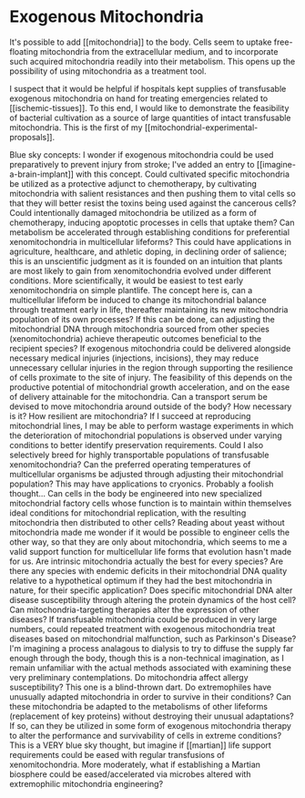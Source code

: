 # Exogenous Mitochondria

It's possible to add [[mitochondria]] to the body.  Cells seem to uptake free-floating mitochondria from the extracellular medium, and to incorporate such acquired mitochondria readily into their metabolism.  This opens up the possibility of using mitochondria as a treatment tool.

I suspect that it would be helpful if hospitals kept supplies of transfusable exogenous mitochondria on hand for treating emergencies related to [[ischemic-tissues]].  To this end, I would like to demonstrate the feasibility of bacterial cultivation as a source of large quantities of intact transfusable mitochondria.  This is the first of my [[mitochondrial-experimental-proposals]].

Blue sky concepts:
I wonder if exogenous mitochondria could be used preparatively to prevent injury from stroke; I've added an entry to [[imagine-a-brain-implant]] with this concept.
Could cultivated specific mitochondria be utilized as a protective adjunct to chemotherapy, by cultivating mitochondria with salient resistances and then pushing them to vital cells so that they will better resist the toxins being used against the cancerous cells?
Could intentionally damaged mitochondria be utilized as a form of chemotherapy, inducing apoptotic processes in cells that uptake them?
Can metabolism be accelerated through establishing conditions for preferential xenomitochondria in multicellular lifeforms?  This could have applications in agriculture, healthcare, and athletic doping, in declining order of salience; this is an unscientific judgment as it is founded on an intuition that plants are most likely to gain from xenomitochondria evolved under different conditions.  More scientifically, it would be easiest to test early xenomitochondria on simple plantlife.  The concept here is, can a multicellular lifeform be induced to change its mitochondrial balance through treatment early in life, thereafter maintaining its new mitochondria population of its own processes?  If this can be done, can adjusting the mitochondrial DNA through mitochondria sourced from other species (xenomitochondria) achieve therapeutic outcomes beneficial to the recipient species?
If exogenous mitochondria could be delivered alongside necessary medical injuries (injections, incisions), they may reduce unnecessary cellular injuries in the region through supporting the resilience of cells proximate to the site of injury.  The feasibility of this depends on the productive potential of mitochondrial growth acceleration, and on the ease of delivery attainable for the mitochondria.
Can a transport serum be devised to move mitochondria around outside of the body?  How necessary is it?  How resilient are mitochondria?  If I succeed at reproducing mitochondrial lines, I may be able to perform wastage experiments in which the deterioration of mitochondrial populations is observed under varying conditions to better identify preservation requirements.  Could I also selectively breed for highly transportable populations of transfusable xenomitochondria?
Can the preferred operating temperatures of multicellular organisms be adjusted through adjusting their mitochondrial population?  This may have applications to cryonics.  Probably a foolish thought...
Can cells in the body be engineered into new specialized mitochondrial factory cells whose function is to maintain within themselves ideal conditions for mitochondrial replication, with the resulting mitochondria then distributed to other cells?  Reading about yeast without mitochondria made me wonder if it would be possible to engineer cells the other way, so that they are only about mitochondria, which seems to me a valid support function for multicellular life forms that evolution hasn't made for us.
Are intrinsic mitochondria actually the best for every species?  Are there any species with endemic deficits in their mitochondrial DNA quality relative to a hypothetical optimum if they had the best mitochondria in nature, for their specific application?
Does specific mitochondrial DNA alter disease susceptibility through altering the protein dynamics of the host cell?  Can mitochondria-targeting therapies alter the expression of other diseases?
If transfusable mitochondria could be produced in very large numbers, could repeated treatment with exogenous mitochondria treat diseases based on mitochondrial malfunction, such as Parkinson's Disease?  I'm imagining a process analagous to dialysis to try to diffuse the supply far enough through the body, though this is a non-technical imagination, as I remain unfamiliar with the actual methods associated with examining these very preliminary contemplations.
Do mitochondria affect allergy susceptibility?  This one is a blind-thrown dart.
Do extremophiles have unusually adapted mitochondria in order to survive in their conditions?  Can these mitochondria be adapted to the metabolisms of other lifeforms (replacement of key proteins) without destroying their unusual adaptations?  If so, can they be utilized in some form of exogenous mitochondria therapy to alter the performance and survivability of cells in extreme conditions?  This is a VERY blue sky thought, but imagine if [[martian]] life support requirements could be eased with regular transfusions of xenomitochondria.  More moderately, what if establishing a Martian biosphere could be eased/accelerated via microbes altered with extremophilic mitochondria engineering?
